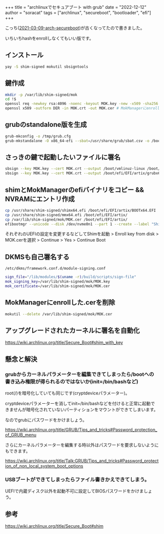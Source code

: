 +++
title = "archlinuxでセキュアブート with grub"
date = "2022-12-12"
author = "soracat"
tags = ["archlinux", "secureboot", "bootloader", "efi"]
+++

こっち([2021-03-09-arch-secureboot](/posts/2021-03-09-arch-secureboot/))が古くなってたので書きました。

いちいちhashをenrollしなくてもいい版です。

## インストール

```bash
yay -S shim-signed mokutil sbsigntools
```

## 鍵作成

```bash
mkdir -p /var/lib/shim-signed/mok
cd !$
openssl req -newkey rsa:4096 -noenc -keyout MOK.key -new -x509 -sha256 -days 3650 -subj "/CN=my Machine Owner Key/" -out MOK.crt
openssl x509 -outform DER -in MOK.crt -out MOK.cer # MokManagerにenrollするのにDERフォーマットな証明書が必要
```

## grubのstandalone版を生成

```bash
grub-mkconfig -o /tmp/grub.cfg
grub-mkstandalone -O x86_64-efi --sbat=/usr/share/grub/sbat.csv -o /boot/efi/EFI/artix/grubx64.efi "/boot/grub/grub.cfg=/tmp/grub.cfg"
```

## さっきの鍵で起動したいファイルに署名

```bash
sbsign --key MOK.key --cert MOK.crt --output /boot/vmlinuz-linux /boot/vmlinuz-linux
sbsign --key MOK.key --cert MOK.crt --output /boot/efi/EFI/artix/grubx64.efi /boot/efi/EFI/artix/grubx64.efi
```

## shimとMokManagerのefiバイナリをコピー && NVRAMにエントリ作成

```bash
cp /usr/share/shim-signed/shimx64.efi /boot/efi/EFI/artix/BOOTx64.EFI
cp /usr/share/shim-signed/mmx64.efi /boot/efi/EFI/artix/
cp /var/lib/shim-signed/mok/MOK.cer /boot/efi/EFI/artix/
efibootmgr --unicode --disk /dev/nvme0n1 --part 1 --create --label "Shim" --loader "\EFI\artix\BOOTx64.EFI"
```

それぞれのUEFIの設定を変更するなどしてShimを起動 > Enroll key from disk > MOK.cerを選択 > Continue > Yes > Continue Boot

## DKMSも自己署名する

`/etc/dkms/framework.conf.d/module-signing.conf`

```bash
sign_file="/lib/modules/$(uname -r)/build/scripts/sign-file"
mok_signing_key=/var/lib/shim-signed/mok/MOK.key
mok_certificate=/var/lib/shim-signed/mok/MOK.cer
```

## MokManagerにenrollした.cerを削除

```bash
mokutil --delete /var/lib/shim-signed/mok/MOK.cer
```

## アップグレードされたカーネルに署名を自動化

https://wiki.archlinux.org/title/Secure_Boot#shim_with_key

## 懸念と解決

### grubからカーネルパラメーターを編集できてしまったら/bootへの書き込み権限が得られるのではないか(init=/bin/bashなど)

root(/)を暗号化していても同じです(cryptdeviceパラメーター)。

cryptdeviceパラメーターを消してinit=/bin/bashなどを付けると正常に起動できませんが暗号化されていないパーティションをマウントができてしまいます。

なのでgrubにパスワードをかけましょう。

https://wiki.archlinux.org/title/GRUB/Tips_and_tricks#Password_protection_of_GRUB_menu

さらにカーネルパラメーターを編集する時以外はパスワードを要求しないようにもできます。

https://wiki.archlinux.org/title/Talk:GRUB/Tips_and_tricks#Password_protection_of_non_local_system_boot_options

### USBブートができてしまったらファイル書きかえできてしまう。

UEFIで内蔵ディスク以外を起動不可に設定してBIOSパスワードをかけましょう。

## 参考

https://wiki.archlinux.org/title/Secure_Boot#shim
